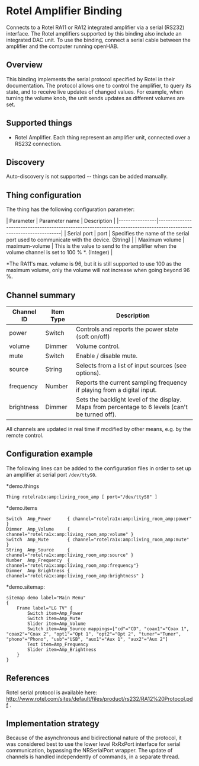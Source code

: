 # Rotel Amplifier Binding

Connects to a Rotel RA11 or RA12 integrated amplifier via a serial (RS232) interface. The Rotel amplifiers supported by this binding also include an integrated DAC unit.  To use the binding, connect a serial cable between the amplifier and the computer running openHAB.

## Overview

This binding implements the serial protocol specified by Rotel in their documentation. The protocol allows one to control the amplifier, to query its state, and to receive live updates of changed values. For example, when turning the volume knob, the unit sends updates as different volumes are set.


## Supported things

 * Rotel Amplifier. Each thing represent an amplifier unit, connected
   over a RS232 connection.

## Discovery

Auto-discovery is not supported -- things can be added manually.

## Thing configuration

The thing has the following configuration parameter:

| Parameter      | Parameter name |  Description                                                                                     |
|----------------|-------------------------------------------------------------------------------------------------------------------|
| Serial port    | port           | Specifies the name of the serial port used to communicate with the device. (String)              |
| Maximum volume | maximum-volume | This is the value to send to the amplifier when the volume channel is set to 100 % *. (Integer)  |

*The RA11's max. volume is 96, but it is still supported to use 100 as the maximum volume, only the volume will not increase when going beyond 96 %.


## Channel summary

| Channel ID | Item Type | Description                                                                                      |
|------------|-----------|--------------------------------------------------------------------------------------------------|
| power      | Switch    | Controls and reports the power state (soft on/off)                                               |
| volume     | Dimmer    | Volume control.                                                                                  |
| mute       | Switch    | Enable / disable mute.                                                                           |
| source     | String    | Selects from a list of input sources (see options).                                              |
| frequency  | Number    | Reports the current sampling frequency if playing from a digital input.                          |
| brightness | Dimmer    | Sets the backlight level of the display. Maps from percentage to 6 levels (can't be turned off). |

All channels are updated in real time if modified by other means, e.g. by the remote control.


## Configuration example

The following lines 
can be added to the configuration files in order to set up an amplifier at serial port `/dev/ttyS0`.

*demo.things

```
Thing rotelra1x:amp:living_room_amp [ port="/dev/ttyS0" ]
```

*demo.items

```
Switch  Amp_Power      { channel="rotelra1x:amp:living_room_amp:power" }
Dimmer  Amp_Volume     { channel="rotelra1x:amp:living_room_amp:volume" }
Switch  Amp_Mute       { channel="rotelra1x:amp:living_room_amp:mute" }
String  Amp_Source     { channel="rotelra1x:amp:living_room_amp:source" }
Number  Amp_Frequency  { channel="rotelra1x:amp:living_room_amp:frequency"}
Dimmer  Amp_Brightness { channel="rotelra1x:amp:living_room_amp:brightness" }
```


*demo.sitemap:

```
sitemap demo label="Main Menu"
{
    Frame label="LG TV" {
        Switch item=Amp_Power
        Switch item=Amp_Mute
        Slider item=Amp_Volume
        Switch item=Amp_Source mappings=["cd"="CD", "coax1"="Coax 1", "coax2"="Coax 2", "opt1"="Opt 1", "opt2"="Opt 2", "tuner"="Tuner", "phono"="Phono", "usb"="USB", "aux1"="Aux 1", "aux2"="Aux 2"]
        Text item=Amp_Frequency
        Slider item=Amp_Brightness
    }
}
```

## References

Rotel serial protocol is available here: http://www.rotel.com/sites/default/files/product/rs232/RA12%20Protocol.pdf .


## Implementation strategy

Because of the asynchronous and bidirectional nature of the protocol, it was considered best to use the lower level RxRxPort interface for serial communication, bypassing the NRSerialPort wrapper. The update of channels is handled independently of commands, in a separate thread. 


